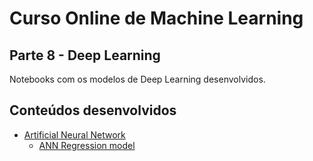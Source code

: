 # Curso Online de Machine Learning

## Parte 8 - Deep Learning

Notebooks com os modelos de Deep Learning desenvolvidos.

## Conteúdos desenvolvidos

 - [Artificial Neural Network](section1-articifical-neural-network/artificial_neural_network.ipynb)
    - [ANN Regression model](bonus-ann-regression/ann_regression.ipynb)